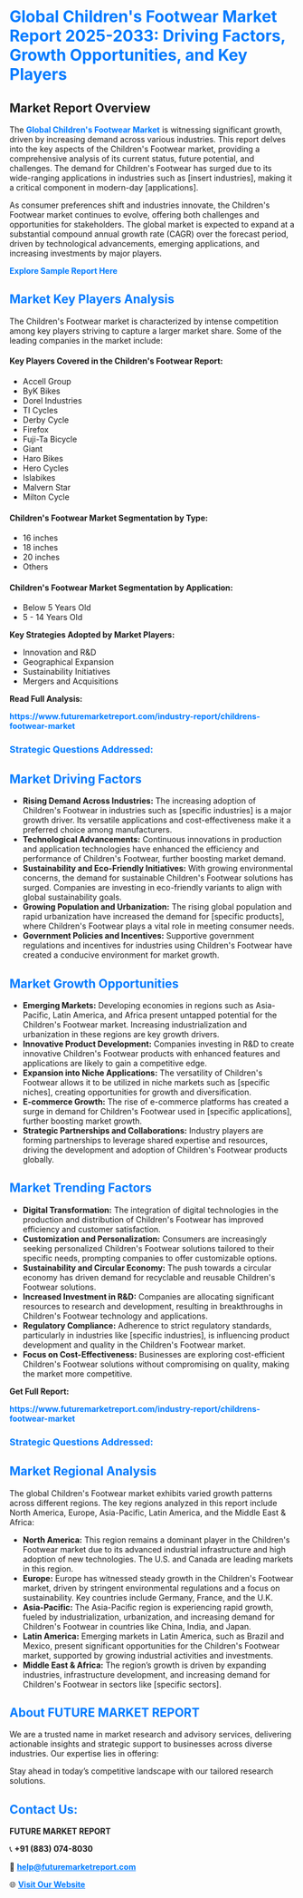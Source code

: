 <h1 style="color: #007BFF;">Global Children's Footwear Market Report 2025-2033: Driving Factors, Growth Opportunities, and Key Players</h1>

<section id="overview">
<h2>Market Report Overview</h2>
<p>The <a href="https://www.futuremarketreport.com/industry-report/childrens-footwear-market" style="color: #007BFF; text-decoration: none;"><strong>Global Children's Footwear Market</strong></a> is witnessing significant growth, driven by increasing demand across various industries. This report delves into the key aspects of the Children's Footwear market, providing a comprehensive analysis of its current status, future potential, and challenges. The demand for Children's Footwear has surged due to its wide-ranging applications in industries such as [insert industries], making it a critical component in modern-day [applications].</p>
<p>As consumer preferences shift and industries innovate, the Children's Footwear market continues to evolve, offering both challenges and opportunities for stakeholders. The global market is expected to expand at a substantial compound annual growth rate (CAGR) over the forecast period, driven by technological advancements, emerging applications, and increasing investments by major players.</p>
</section>

<section id="overview">
<p><a href="https://www.futuremarketreport.com/request-sample/reportId=32148" style="color: #007BFF; text-decoration: none;"><strong>Explore Sample Report Here</strong></a></p>
</section>

<section id="key-players">
<h2 style="color: #007BFF;">Market Key Players Analysis</h2>
<p>The Children's Footwear market is characterized by intense competition among key players striving to capture a larger market share. Some of the leading companies in the market include:</p>
<h4>Key Players Covered in the Children's Footwear Report:</h4>
<ul><li>Accell Group</li><li>ByK Bikes</li><li>Dorel Industries</li><li>TI Cycles</li><li>Derby Cycle</li><li>Firefox</li><li>Fuji-Ta Bicycle</li><li>Giant</li><li>Haro Bikes</li><li>Hero Cycles</li><li>Islabikes</li><li>Malvern Star</li><li>Milton Cycle</li></ul>
<h4>Children's Footwear Market Segmentation by Type:</h4>
<ul><li>16 inches</li><li>18 inches</li><li>20 inches</li><li>Others</li></ul>

<h4>Children's Footwear Market Segmentation by Application:</h4>
<ul><li>Below 5 Years Old</li><li>5 - 14 Years Old</li></ul>
<p><strong>Key Strategies Adopted by Market Players:</strong></p>
<ul>
<li>Innovation and R&D</li>
<li>Geographical Expansion</li>
<li>Sustainability Initiatives</li>
<li>Mergers and Acquisitions</li>
</ul>
</section>

<section>
<p><strong>Read Full Analysis: </strong></p><a href="https://www.futuremarketreport.com/industry-report/childrens-footwear-market" style="color: #007BFF; text-decoration: none;"><strong>https://www.futuremarketreport.com/industry-report/childrens-footwear-market</strong></a>
<h3 style="color: #007BFF;">Strategic Questions Addressed:</h3>
</section>

<section id="driving-factors">
<h2 style="color: #007BFF;">Market Driving Factors</h2>
<ul>
<li><strong>Rising Demand Across Industries:</strong> The increasing adoption of Children's Footwear in industries such as [specific industries] is a major growth driver. Its versatile applications and cost-effectiveness make it a preferred choice among manufacturers.</li>
<li><strong>Technological Advancements:</strong> Continuous innovations in production and application technologies have enhanced the efficiency and performance of Children's Footwear, further boosting market demand.</li>
<li><strong>Sustainability and Eco-Friendly Initiatives:</strong> With growing environmental concerns, the demand for sustainable Children's Footwear solutions has surged. Companies are investing in eco-friendly variants to align with global sustainability goals.</li>
<li><strong>Growing Population and Urbanization:</strong> The rising global population and rapid urbanization have increased the demand for [specific products], where Children's Footwear plays a vital role in meeting consumer needs.</li>
<li><strong>Government Policies and Incentives:</strong> Supportive government regulations and incentives for industries using Children's Footwear have created a conducive environment for market growth.</li>
</ul>
</section>

<section id="growth-opportunities">
<h2 style="color: #007BFF;">Market Growth Opportunities</h2>
<ul>
<li><strong>Emerging Markets:</strong> Developing economies in regions such as Asia-Pacific, Latin America, and Africa present untapped potential for the Children's Footwear market. Increasing industrialization and urbanization in these regions are key growth drivers.</li>
<li><strong>Innovative Product Development:</strong> Companies investing in R&D to create innovative Children's Footwear products with enhanced features and applications are likely to gain a competitive edge.</li>
<li><strong>Expansion into Niche Applications:</strong> The versatility of Children's Footwear allows it to be utilized in niche markets such as [specific niches], creating opportunities for growth and diversification.</li>
<li><strong>E-commerce Growth:</strong> The rise of e-commerce platforms has created a surge in demand for Children's Footwear used in [specific applications], further boosting market growth.</li>
<li><strong>Strategic Partnerships and Collaborations:</strong> Industry players are forming partnerships to leverage shared expertise and resources, driving the development and adoption of Children's Footwear products globally.</li>
</ul>
</section>

<section id="trending-factors">
<h2 style="color: #007BFF;">Market Trending Factors</h2>
<ul>
<li><strong>Digital Transformation:</strong> The integration of digital technologies in the production and distribution of Children's Footwear has improved efficiency and customer satisfaction.</li>
<li><strong>Customization and Personalization:</strong> Consumers are increasingly seeking personalized Children's Footwear solutions tailored to their specific needs, prompting companies to offer customizable options.</li>
<li><strong>Sustainability and Circular Economy:</strong> The push towards a circular economy has driven demand for recyclable and reusable Children's Footwear solutions.</li>
<li><strong>Increased Investment in R&D:</strong> Companies are allocating significant resources to research and development, resulting in breakthroughs in Children's Footwear technology and applications.</li>
<li><strong>Regulatory Compliance:</strong> Adherence to strict regulatory standards, particularly in industries like [specific industries], is influencing product development and quality in the Children's Footwear market.</li>
<li><strong>Focus on Cost-Effectiveness:</strong> Businesses are exploring cost-efficient Children's Footwear solutions without compromising on quality, making the market more competitive.</li>
</ul>
</section>

<section>
<p><strong>Get Full Report: </strong></p><a href="https://www.futuremarketreport.com/industry-report/childrens-footwear-market" style="color: #007BFF; text-decoration: none;"><strong>https://www.futuremarketreport.com/industry-report/childrens-footwear-market</strong></a>
<h3 style="color: #007BFF;">Strategic Questions Addressed:</h3>
</section>


<section id="regional-analysis">
<h2 style="color: #007BFF;">Market Regional Analysis</h2>
<p>The global Children's Footwear market exhibits varied growth patterns across different regions. The key regions analyzed in this report include North America, Europe, Asia-Pacific, Latin America, and the Middle East & Africa:</p>
<ul>
<li><strong>North America:</strong> This region remains a dominant player in the Children's Footwear market due to its advanced industrial infrastructure and high adoption of new technologies. The U.S. and Canada are leading markets in this region.</li>
<li><strong>Europe:</strong> Europe has witnessed steady growth in the Children's Footwear market, driven by stringent environmental regulations and a focus on sustainability. Key countries include Germany, France, and the U.K.</li>
<li><strong>Asia-Pacific:</strong> The Asia-Pacific region is experiencing rapid growth, fueled by industrialization, urbanization, and increasing demand for Children's Footwear in countries like China, India, and Japan.</li>
<li><strong>Latin America:</strong> Emerging markets in Latin America, such as Brazil and Mexico, present significant opportunities for the Children's Footwear market, supported by growing industrial activities and investments.</li>
<li><strong>Middle East & Africa:</strong> The region’s growth is driven by expanding industries, infrastructure development, and increasing demand for Children's Footwear in sectors like [specific sectors].</li>
</ul>
</section>

<footer>
<h2 style="color: #007BFF;">About FUTURE MARKET REPORT</h2>
<p>We are a trusted name in market research and advisory services, delivering actionable insights and strategic support to businesses across diverse industries. Our expertise lies in offering:</p>

<p>Stay ahead in today’s competitive landscape with our tailored research solutions.</p>

<h2 style="color: #007BFF;">Contact Us:</h2>
<p><strong>FUTURE MARKET REPORT</strong></p>
<p>📞 <strong>+91 (883) 074-8030</strong></p>
<p>📧 <strong><a href="mailto:help@futuremarketreport.com" style="color: #007BFF;">help@futuremarketreport.com</a></strong></p>
<p>🌐 <strong><a href="https://www.futuremarketreport.com/" style="color: #007BFF;">Visit Our Website</a></strong></p>
</footer>